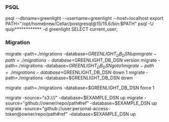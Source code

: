 ### PSQL

psql --dbname=greenlight --username=greenlight --host=localhost
export PATH="/opt/homebrew/Cellar/postgresql@15/15.6/bin:$PATH"
psql -U quip************ -d greenlight
SELECT current_user;

### Migration

migrate -path=./migrations -database=$GREENLIGHT_DB_DSN up
migrate -path=./migrations -database=$GREENLIGHT_DB_DSN version
migrate -path=./migrations -database=$GREENLIGHT_DB_DSN goto 1
migrate -path=./migrations -database=$GREENLIGHT_DB_DSN down 1
migrate -path=./migrations -database=$GREENLIGHT_DB_DSN down

migrate -path=./migrations -database=$GREENLIGHT_DB_DSN force 1

migrate -source="s3://<bucket>/<path>" -database=$EXAMPLE_DSN up
migrate -source="github://owner/repo/path#ref" -database=$EXAMPLE_DSN up
migrate -source="github://user:personal-access-token@owner/repo/path#ref" -database=$EXAMPLE_DSN up